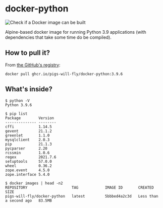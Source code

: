 # docker-python
![Check if a Docker image can be built](https://github.com/pigs-will-fly/docker-python/workflows/Check%20if%20a%20Docker%20image%20can%20be%20built/badge.svg)

Alpine-based docker image for running Python 3.9 applications (with dependencies that take some time do be compiled).

## How to pull it?

From [the GitHub's registry](https://github.com/pigs-will-fly/docker-python/pkgs/container/docker-python):

```
docker pull ghcr.io/pigs-will-fly/docker-python:3.9.6
```

## What's inside?

```
$ python -V
Python 3.9.6

$ pip list
Package        Version
-------------- --------
cffi           1.14.5
gevent         21.1.2
greenlet       1.1.0
mysqlclient    2.0.3
pip            21.1.3
pycparser      2.20
rcssmin        1.0.6
regex          2021.7.6
setuptools     57.0.0
wheel          0.36.2
zope.event     4.5.0
zope.interface 5.4.0

$ docker images | head -n2
REPOSITORY                    TAG            IMAGE ID       CREATED                  SIZE
pigs-will-fly/docker-python   latest         5bbbed4a2c3d   Less than a second ago   83.5MB
```
